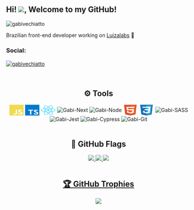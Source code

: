 ## Hi! <img src="https://media.giphy.com/media/hvRJCLFzcasrR4ia7z/giphy.gif" width="25px">, Welcome to my GitHub!

<p align="left"> <img src="https://komarev.com/ghpvc/?username=gabivechiatto&label=Profile%20views&color=0e75b6&style=flat" alt="gabivechiatto" />
  
Brazilian front-end developer working on [Luizalabs](https://medium.com/luizalabs) 💙

<div style="display: inline_block">
  <h3>Social:</h3>
  <p><a href="https://www.linkedin.com/in/gvechiatto/" target="_blank"><img align="center" src="https://www.vectorlogo.zone/logos/linkedin/linkedin-ar21.svg" alt="gabivechiatto"/></a></p>
</div>

<div style="display: inline_block" align="center"></br>    
  <h2>⚙️ Tools</h2>
  <img align="center" alt="Gabi-Js" title="Javascript" height="30" width="40" src="https://raw.githubusercontent.com/devicons/devicon/master/icons/javascript/javascript-plain.svg">
  <img align="center" alt="Gabi-Ts" title="Typescript" height="30" width="40" src="https://raw.githubusercontent.com/devicons/devicon/master/icons/typescript/typescript-plain.svg">
  <img align="center" alt="Gabi-React" title="React" height="30" width="40" src="https://raw.githubusercontent.com/devicons/devicon/master/icons/react/react-original.svg">
  <img align="center" alt="Gabi-Next" title="Next" width="30" height="30" src="https://cdn.worldvectorlogo.com/logos/nextjs-3.svg">
  <img align="center" alt="Gabi-Node" title="Node" width="30" height="30" src="https://www.vectorlogo.zone/logos/nodejs/nodejs-icon.svg">
  <img align="center" alt="Gabi-HTML" title="HTML" height="30" width="40" src="https://raw.githubusercontent.com/devicons/devicon/master/icons/html5/html5-original.svg">
  <img align="center" alt="Gabi-CSS" title="CSS" height="30" width="40" src="https://raw.githubusercontent.com/devicons/devicon/master/icons/css3/css3-original.svg"> 
  <img align="center" alt="Gabi-SASS" title="SASS" width="30" height="30" src="https://www.vectorlogo.zone/logos/sass-lang/sass-lang-icon.svg">
  <img align="center" alt="Gabi-Jest" title="Jest" width="30" height="30" src="https://www.vectorlogo.zone/logos/jestjsio/jestjsio-icon.svg">
  <img align="center" alt="Gabi-Cypress" title="Cypress" width="30" height="30" src="https://raw.githubusercontent.com/get-icon/geticon/fc0f660daee147afb4a56c64e12bde6486b73e39/icons/cypress.svg">
  <img align="center" alt="Gabi-Git" title="Git" width="30" height="30" src="https://www.vectorlogo.zone/logos/git-scm/git-scm-icon.svg">
</div>


<div align="center"></br>  
  <h2>🚩 GitHub Flags</h2>
  <a href="https://github.com/gabivechiatto">
  <img height="150em" src="https://github-readme-stats.vercel.app/api?username=gabivechiatto&show_icons=true&theme=dracula&include_all_commits=true&count_private=true"/>
  <img height="150em" src="https://github-readme-stats.vercel.app/api/top-langs/?username=gabivechiatto&layout=compact&langs_count=16&theme=dracula"/>    
  <img src="https://github-readme-streak-stats.herokuapp.com/?user=gabivechiatto&theme=dark">
</div>
  

<div align="center"></br>  
  <h2>🏆 GitHub Trophies</h2>
  <img src="https://github-profile-trophy.vercel.app/?username=gabivechiatto&theme=nord&column=7" 
</div>
